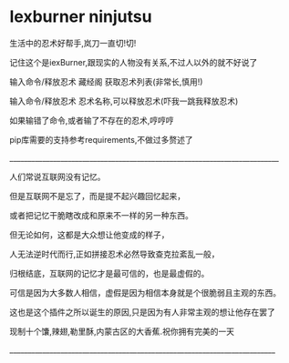 # Iexburner ninjutsu
<p>
生活中的忍术好帮手,岚刀一直切!切!
  </p>
  <p>
记住这个是iexBurner,跟现实的人物没有关系,不过人以外的就不好说了
</p>
<p>
输入命令/释放忍术 藏经阁 获取忍术列表(非常长,慎用!)
</p>
<p>
输入命令/释放忍术 忍术名称,可以释放忍术(吓我一跳我释放忍术)
</p>
<p>
如果输错了命令,或者输了不存在的忍术,哼哼哼 
</p>
<p>
pip库需要的支持参考requirements,不做过多赘述了
</p>
<p>
__________________________________________________________________________
  </p>
  <p>
人们常说互联网没有记忆。
    </p>
    <p>
但是互联网不是忘了，而是提不起兴趣回忆起来，
      </p>
      <p>
或者把记忆干脆瞎改成和原来不一样的另一种东西。
        </p>
        <p>
但无论如何，这都是大众想让他变成的样子，
          </p>
          <p>
人无法逆时代而行,正如拼接忍术必然导致查克拉紊乱一般，
            </p>
            <p>
归根结底，互联网的记忆才是最可信的，也是最虚假的。
              </p>
              <p>
可信是因为大多数人相信，虚假是因为相信本身就是个很脆弱且主观的东西。
                </p>
                <p>
这也是这个插件之所以诞生的原因,只是因为有人非常主观的想让他存在罢了
                  </p>
<p>
  </p>
  <p>
现制十个馕,辣翅,勒里酥,内蒙古区的大香蕉.祝你拥有完美的一天
    </p>
     <p>
_________________________________________________________________________
</p>
